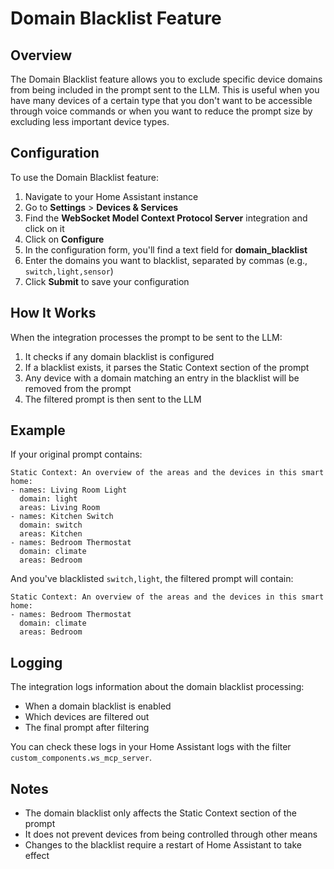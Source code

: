 # Domain Blacklist Feature

## Overview

The Domain Blacklist feature allows you to exclude specific device domains from being included in the prompt sent to the LLM. This is useful when you have many devices of a certain type that you don't want to be accessible through voice commands or when you want to reduce the prompt size by excluding less important device types.

## Configuration

To use the Domain Blacklist feature:

1. Navigate to your Home Assistant instance
2. Go to **Settings** > **Devices & Services**
3. Find the **WebSocket Model Context Protocol Server** integration and click on it
4. Click on **Configure**
5. In the configuration form, you'll find a text field for **domain_blacklist**
6. Enter the domains you want to blacklist, separated by commas (e.g., `switch,light,sensor`)
7. Click **Submit** to save your configuration

## How It Works

When the integration processes the prompt to be sent to the LLM:

1. It checks if any domain blacklist is configured
2. If a blacklist exists, it parses the Static Context section of the prompt
3. Any device with a domain matching an entry in the blacklist will be removed from the prompt
4. The filtered prompt is then sent to the LLM

## Example

If your original prompt contains:

```
Static Context: An overview of the areas and the devices in this smart home:
- names: Living Room Light
  domain: light
  areas: Living Room
- names: Kitchen Switch
  domain: switch
  areas: Kitchen
- names: Bedroom Thermostat
  domain: climate
  areas: Bedroom
```

And you've blacklisted `switch,light`, the filtered prompt will contain:

```
Static Context: An overview of the areas and the devices in this smart home:
- names: Bedroom Thermostat
  domain: climate
  areas: Bedroom
```

## Logging

The integration logs information about the domain blacklist processing:

- When a domain blacklist is enabled
- Which devices are filtered out
- The final prompt after filtering

You can check these logs in your Home Assistant logs with the filter `custom_components.ws_mcp_server`.

## Notes

- The domain blacklist only affects the Static Context section of the prompt
- It does not prevent devices from being controlled through other means
- Changes to the blacklist require a restart of Home Assistant to take effect
